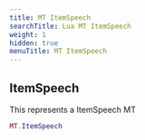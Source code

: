 ```yaml
---
title: MT ItemSpeech
searchTitle: Lua MT ItemSpeech
weight: 1
hidden: true
menuTitle: MT ItemSpeech
---
```

## ItemSpeech

This represents a ItemSpeech MT
```lua
MT.ItemSpeech
```